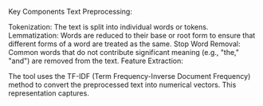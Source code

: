 Key Components
Text Preprocessing:

Tokenization: The text is split into individual words or tokens.
Lemmatization: Words are reduced to their base or root form to ensure that different forms of a word are treated as the same.
Stop Word Removal: Common words that do not contribute significant meaning (e.g., "the," "and") are removed from the text.
Feature Extraction:

The tool uses the TF-IDF (Term Frequency-Inverse Document Frequency) method to convert the preprocessed text into numerical vectors. This representation captures.
